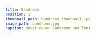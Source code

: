 ```yaml
---
title: Bandroom
position: 1
thumbnail_path: bandroom_thumbnail.jpg
image_path: bandroom.jpg
caption: Unser neuer Bandroom und Toni
---
```


